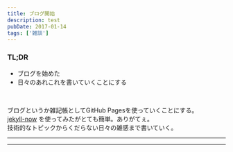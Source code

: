 ```yaml
---
title: ブログ開始
description: test
pubDate: 2017-01-14
tags: ['雑談']
---
```


### TL;DR
- ブログを始めた
- 日々のあれこれを書いていくことにする
<br>

ブログというか雑記帳としてGitHub Pagesを使っていくことにする。  
[jekyll-now](https://github.com/barryclark/jekyll-now) を使ってみたがとても簡単。ありがてぇ。  
技術的なトピックからくだらない日々の雑感まで書いていく。

---
---
<br>
